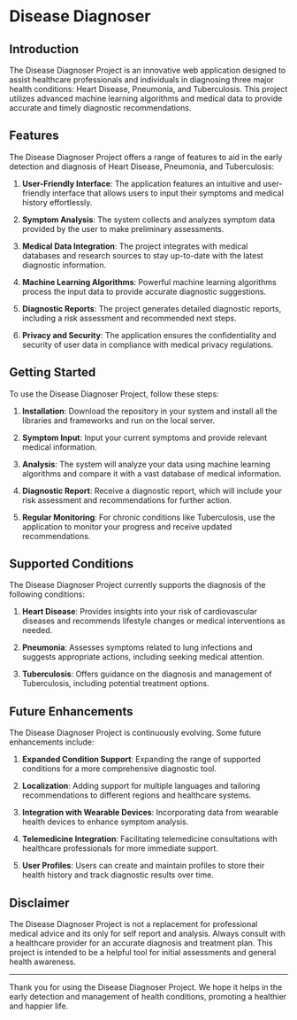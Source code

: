 # Disease Diagnoser

## Introduction

The Disease Diagnoser Project is an innovative web application designed to assist healthcare professionals and individuals in diagnosing three major health conditions: Heart Disease, Pneumonia, and Tuberculosis. This project utilizes advanced machine learning algorithms and medical data to provide accurate and timely diagnostic recommendations.

## Features

The Disease Diagnoser Project offers a range of features to aid in the early detection and diagnosis of Heart Disease, Pneumonia, and Tuberculosis:

1. **User-Friendly Interface**: The application features an intuitive and user-friendly interface that allows users to input their symptoms and medical history effortlessly.

2. **Symptom Analysis**: The system collects and analyzes symptom data provided by the user to make preliminary assessments.

3. **Medical Data Integration**: The project integrates with medical databases and research sources to stay up-to-date with the latest diagnostic information.

4. **Machine Learning Algorithms**: Powerful machine learning algorithms process the input data to provide accurate diagnostic suggestions.

5. **Diagnostic Reports**: The project generates detailed diagnostic reports, including a risk assessment and recommended next steps.

6. **Privacy and Security**: The application ensures the confidentiality and security of user data in compliance with medical privacy regulations.

## Getting Started

To use the Disease Diagnoser Project, follow these steps:

1. **Installation**: Download the repository in your system and install all the libraries and frameworks and run on the local server.

2. **Symptom Input**: Input your current symptoms and provide relevant medical information.

3. **Analysis**: The system will analyze your data using machine learning algorithms and compare it with a vast database of medical information.

4. **Diagnostic Report**: Receive a diagnostic report, which will include your risk assessment and recommendations for further action.

5. **Regular Monitoring**: For chronic conditions like Tuberculosis, use the application to monitor your progress and receive updated recommendations.

## Supported Conditions

The Disease Diagnoser Project currently supports the diagnosis of the following conditions:

1. **Heart Disease**: Provides insights into your risk of cardiovascular diseases and recommends lifestyle changes or medical interventions as needed.

2. **Pneumonia**: Assesses symptoms related to lung infections and suggests appropriate actions, including seeking medical attention.

3. **Tuberculosis**: Offers guidance on the diagnosis and management of Tuberculosis, including potential treatment options.

## Future Enhancements

The Disease Diagnoser Project is continuously evolving. Some future enhancements include:

1. **Expanded Condition Support**: Expanding the range of supported conditions for a more comprehensive diagnostic tool.

2. **Localization**: Adding support for multiple languages and tailoring recommendations to different regions and healthcare systems.

3. **Integration with Wearable Devices**: Incorporating data from wearable health devices to enhance symptom analysis.

4. **Telemedicine Integration**: Facilitating telemedicine consultations with healthcare professionals for more immediate support.

5. **User Profiles**: Users can create and maintain profiles to store their health history and track diagnostic results over time. 


## Disclaimer

The Disease Diagnoser Project is not a replacement for professional medical advice and its only for self report and analysis. Always consult with a healthcare provider for an accurate diagnosis and treatment plan. This project is intended to be a helpful tool for initial assessments and general health awareness.


---

Thank you for using the Disease Diagnoser Project. We hope it helps in the early detection and management of health conditions, promoting a healthier and happier life.
